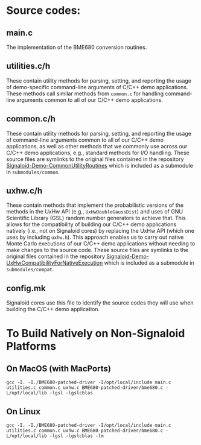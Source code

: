 # Source codes:

## main.c
The implementation of the BME680 conversion routines.

## utilities.c/h
These contain utility methods for parsing, setting, and reporting
the usage of demo-specific command-line arguments of C/C++ demo applications.
These methods call similar methods from `common.c` for handling
command-line arguments common to all of our C/C++ demo applications.

## common.c/h
These contain utility methods for parsing, setting, and reporting
the usage of command-line arguments common to all of our C/C++ demo applications,
as well as other methods that we commonly use across our
C/C++ demo applications, e.g., standard methods for I/O handling. These
source files are symlinks to the original files contained in the repository
[Signaloid-Demo-CommonUtilityRoutines](https://github.com/signaloid/Signaloid-Demo-CommonUtilityRoutines)
which is included as a submodule in `submodules/common`.

## uxhw.c/h
These contain methods that implement the probabilistic versions of the methods
in the UxHw API (e.g., `UxHwDoubleGaussDist`) and uses of GNU Scientific Library (GSL)
random number generators to achieve that. This allows for the compatibility of
building our C/C++ demo applications natively (i.e., not on Signaloid cores) by replacing
the UxHw API (which one uses by including `uxhw.h`). This approach enables us to
carry out native Monte Carlo executions of our C/C++ demo applications without needing
to make changes to the source code. These source files are symlinks to the original
files contained in the repository
[Signaloid-Demo-UxHwCompatibilityForNativeExecution](https://github.com/signaloid/Signaloid-Demo-UxHwCompatibilityForNativeExecution)
which is included as a submodule in `submodules/compat`.

## config.mk
Signaloid cores use this file to identify the source codes they will use when
building the C/C++ demo application.

# To Build Natively on Non-Signaloid Platforms

## On MacOS (with MacPorts)
```
gcc -I. -I./BME680-patched-driver -I/opt/local/include main.c utilities.c common.c uxhw.c BME680-patched-driver/bme680.c -L/opt/local/lib -lgsl -lgslcblas
```

## On Linux
```
gcc -I. -I./BME680-patched-driver -I/opt/local/include main.c utilities.c common.c uxhw.c BME680-patched-driver/bme680.c -L/opt/local/lib -lgsl -lgslcblas -lm
```
